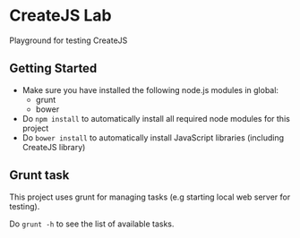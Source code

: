 # CreateJS Lab
Playground for testing CreateJS

## Getting Started
* Make sure you have installed the following node.js modules in global:
  * grunt
  * bower
* Do `npm install` to automatically install all required node modules for this project
* Do `bower install` to automatically install JavaScript libraries (including CreateJS library)

## Grunt task
This project uses grunt for managing tasks (e.g starting local web server for testing). 

Do `grunt -h` to see the list of available tasks.
